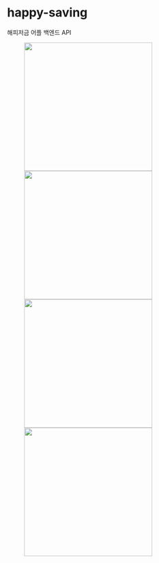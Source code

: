 # happy-saving
해피저금 어플 백엔드 API   
<figure class="forth">
<img src="https://img1.daumcdn.net/thumb/R1280x0/?scode=mtistory2&fname=https%3A%2F%2Fblog.kakaocdn.net%2Fdn%2Fchjh75%2FbtsIhaGQOTj%2Fr4XeFL2o6kpyzZ2sywIHK1%2Fimg.png" width="300" />
<img src="https://img1.daumcdn.net/thumb/R1280x0/?scode=mtistory2&fname=https%3A%2F%2Fblog.kakaocdn.net%2Fdn%2Fq3QCV%2FbtsIhhr88oh%2F6xGBdHTUPJFflWA0eYmkgk%2Fimg.png" width="300" />
<img src="https://img1.daumcdn.net/thumb/R1280x0/?scode=mtistory2&fname=https%3A%2F%2Fblog.kakaocdn.net%2Fdn%2FbczeoY%2FbtsIhg7QM1e%2FOU1nzn4Q65kVuSXIFSyenK%2Fimg.png" width="300" />
<img src="https://img1.daumcdn.net/thumb/R1280x0/?scode=mtistory2&fname=https%3A%2F%2Fblog.kakaocdn.net%2Fdn%2FmLSGU%2FbtsIipW1n38%2FmGdQcvQSAIMF3wr6Yf4Hc0%2Fimg.png" width="300" />
</figure>

